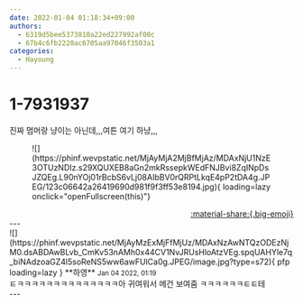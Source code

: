 ```yaml
---
date: 2022-01-04 01:18:34+09:00
authors:
  - 6319d5bee5373810a22ed227992af00c
  - 67b4c6fb2220ac6705aa97046f3503a1
categories:
  - Hayoung
---
```


# 1-7931937

<div class="post-container" markdown="1">
<div class="content-container md-sidebar__scrollwrap" markdown="1">

진짜 멈머랑 냥이는 아닌데,,,여튼 여기 하냥,,,
<figure markdown="1">
![](https://phinf.wevpstatic.net/MjAyMjA2MjBfMjAz/MDAxNjU1NzE3OTUzNDIz.s29XQUXEB8aGn2mkRssepkWEdFNJBvi8ZqINpDsJZQEg.L90nYOj01rBcbS6vLj08AIbBV0rQRPtLkqE4pP2tDA4g.JPEG/123c06642a26419690d981f9f3ff53e8194.jpg){ loading=lazy onclick="openFullscreen(this)"}
</figure>


</div>
</div>

<div style="text-align: right;" markdown="1">
<a href="https://weverse.io/fromis9/fanpost/1-7931937" style="text-align: right;">:material-share:{.big-emoji}</a>
</div>
---

<div class="comments-container md-sidebar__scrollwrap" markdown="1">
<div class="comment" markdown="1">
<div class='id-container' markdown="1">
![](https://phinf.wevpstatic.net/MjAyMzExMjFfMjUz/MDAxNzAwNTQzODEzNjM0.dsABDAwBLvb_CmKv53nAMh0x44CV1NvJRUsHloAtzVEg.spqUAHYle7q_biNAdzoaGZ4l5soReNS5ww6awFUlCa0g.JPEG/image.jpg?type=s72){ pfp loading=lazy }
**<span class="artist">하영</span>** <small>Jan 04 2022, 01:19</small><br>
</div>
<div class='comment-body' markdown="1">
ㅌㅋㅋㅋㅋㅋㅋㅋㅋㅋㅋㅋㅋㅋㅋ아 귀여워서 메건 보여줌 ㅋㅋㅋㅋㅋㅋㅌㅌ테
</div>
</div>
</div>
---
